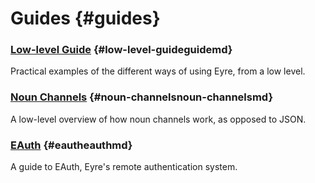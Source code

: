 # Guides {#guides}

### [Low-level Guide](guide.md) {#low-level-guideguidemd}

Practical examples of the different ways of using Eyre, from a low level.

### [Noun Channels](noun-channels.md) {#noun-channelsnoun-channelsmd}

A low-level overview of how noun channels work, as opposed to JSON.

### [EAuth](eauth.md) {#eautheauthmd}

A guide to EAuth, Eyre's remote authentication system.
